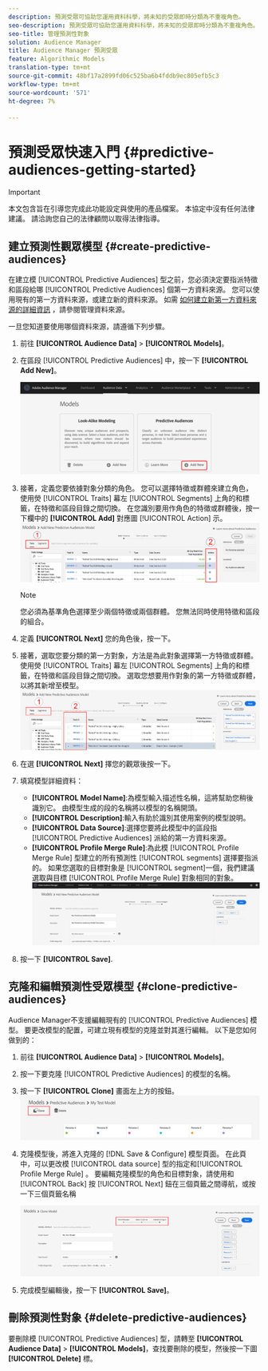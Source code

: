 ```yaml
---
description: 預測受眾可協助您運用資料科學，將未知的受眾即時分類為不重複角色。
seo-description: 預測受眾可協助您運用資料科學，將未知的受眾即時分類為不重複角色。
seo-title: 管理預測性對象
solution: Audience Manager
title: Audience Manager 預測受眾
feature: Algorithmic Models
translation-type: tm+mt
source-git-commit: 48bf17a2899fd06c525ba6b4fddb9ec805efb5c3
workflow-type: tm+mt
source-wordcount: '571'
ht-degree: 7%

---
```



# 預測受眾快速入門 {#predictive-audiences-getting-started}

>[!IMPORTANT]
>本文包含旨在引導您完成此功能設定與使用的產品檔案。 本協定中沒有任何法律建議。 請洽詢您自己的法律顧問以取得法律指導。

## 建立預測性觀眾模型 {#create-predictive-audiences}

在建立模 [!UICONTROL Predictive Audiences] 型之前，您必須決定要指派特徵和區段給哪 [!UICONTROL Predictive Audiences] 個第一方資料來源。 您可以使用現有的第一方資料來源，或建立新的資料來源。 如需 [如何建立新第一方資料來源的詳細資訊](https://docs.adobe.com/content/help/en/audience-manager/user-guide/features/data-sources/manage-datasources.html) ，請參閱管理資料來源。

一旦您知道要使用哪個資料來源，請遵循下列步驟。

1. 前往 **[!UICONTROL Audience Data]** > **[!UICONTROL Models]**。
1. 在區段 [!UICONTROL Predictive Audiences] 中，按一下 **[!UICONTROL Add New]**。

   ![smart-persona-add](assets/predictive-audiences-add.png)

1. 接著，定義您要依據對象分類的角色。 您可以選擇特徵或群體來建立角色， 使用熒 [!UICONTROL Traits] 幕左 [!UICONTROL Segments] 上角的和標籤，在特徵和區段目錄之間切換。 在您識別要用作角色的特徵或群體後，按一下欄中的 **[!UICONTROL Add]** 對應圖 [!UICONTROL Action] 示。
   ![智慧型人選角色](assets/predictive-audiences-persona.png)
   >[!NOTE]
   >您必須為基準角色選擇至少兩個特徵或兩個群體。 您無法同時使用特徵和區段的組合。
1. 定義 **[!UICONTROL Next]** 您的角色後，按一下。
1. 接著，選取您要分類的第一方對象，方法是為此對象選擇第一方特徵或群體。 使用熒 [!UICONTROL Traits] 幕左 [!UICONTROL Segments] 上角的和標籤，在特徵和區段目錄之間切換。 選取您想要用作對象的第一方特徵或群體，以將其新增至模型。
   ![smart-persona-select-audience](assets/predictive-audiences-audience.png)
1. 在選 **[!UICONTROL Next]** 擇您的觀眾後按一下。
1. 填寫模型詳細資料：
   * **[!UICONTROL Model Name]**:為模型輸入描述性名稱，這將幫助您稍後識別它。 由模型生成的段的名稱將以模型的名稱開頭。
   * **[!UICONTROL Description]**:輸入有助於識別其使用案例的模型說明。
   * **[!UICONTROL Data Source]**:選擇您要將此模型中的區段指 [!UICONTROL Predictive Audiences] 派給的第一方資料來源。
   * **[!UICONTROL Profile Merge Rule]**:為此模 [!UICONTROL Profile Merge Rule] 型建立的所有預測性 [!UICONTROL segments] 選擇要指派的。 如果您選取的目標對象是 [!UICONTROL segment]一個，我們建議選取與目標 [!UICONTROL Profile Merge Rule] 對象相同的對象。
      ![predictive-audiences-save](assets/predictive-audiences-save.png)
1. 按一下 **[!UICONTROL Save]**.

## 克隆和編輯預測性受眾模型 {#clone-predictive-audiences}

Audience Manager不支援編輯現有的 [!UICONTROL Predictive Audiences] 模型。 要更改模型的配置，可建立現有模型的克隆並對其進行編輯。 以下是您如何做到的：

1. 前往 **[!UICONTROL Audience Data]** > **[!UICONTROL Models]**。
2. 按一下要克隆 [!UICONTROL Predictive Audiences] 的模型的名稱。
3. 按一下 **[!UICONTROL Clone]** 畫面左上方的按鈕。
   ![predictive-audiences-clone](assets/predictive-audiences-clone.png)
4. 克隆模型後，將進入克隆的 [!DNL Save & Configure] 模型頁面。 在此頁中，可以更改模 [!UICONTROL data source] 型的指定和[!UICONTROL Profile Merge Rule] 。 要編輯克隆模型的角色和目標對象，請使用和 [!UICONTROL Back] 按 [!UICONTROL Next] 鈕在三個頁籤之間導航，或按一下三個頁籤名稱

   ![predictive-audiences-clone-navigate](assets/predictive-audiences-clone-navigate.png)

5. 完成模型編輯後，按一下 **[!UICONTROL Save]**。

## 刪除預測性對象 {#delete-predictive-audiences}

要刪除模 [!UICONTROL Predictive Audiences] 型，請轉至 **[!UICONTROL Audience Data]** > **[!UICONTROL Models]**，查找要刪除的模型，然後按一下圖 **[!UICONTROL Delete]** 標。
